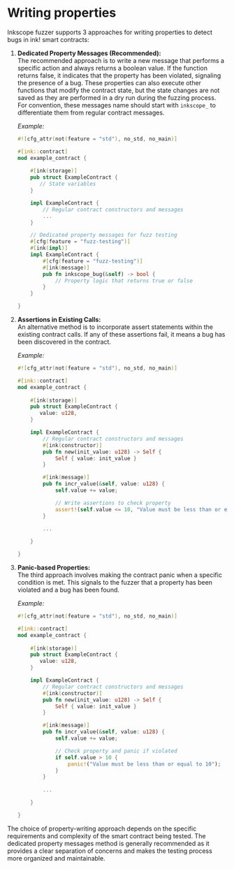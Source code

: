 # Writing properties

Inkscope fuzzer supports 3 approaches for writing properties to detect bugs in ink! smart contracts:

1. **Dedicated Property Messages (Recommended):**  
The recommended approach is to write a new message that performs a specific action and always returns a boolean value. If the function returns false, it indicates that the property has been violated, signaling the presence of a bug. These properties can also execute other functions that modify the contract state, but the state changes are not saved as they are performed in a dry run during the fuzzing process.  
For convention, these messages name should start with `inkscope_` to differentiate them from regular contract messages.

    *Example:*
    ```rust
    #![cfg_attr(not(feature = "std"), no_std, no_main)]

    #[ink::contract]
    mod example_contract {
      
        #[ink(storage)]
        pub struct ExampleContract {
           // State variables
        }

        impl ExampleContract {
            // Regular contract constructors and messages
            ...
        }

        // Dedicated property messages for fuzz testing
        #[cfg(feature = "fuzz-testing")]
        #[ink(impl)]
        impl ExampleContract {
            #[cfg(feature = "fuzz-testing")]
            #[ink(message)]
            pub fn inkscope_bug(&self) -> bool {
                // Property logic that returns true or false
            }
        }

    }
    ```

2. **Assertions in Existing Calls:**  
An alternative method is to incorporate assert statements within the existing contract calls. If any of these assertions fail, it means a bug has been discovered in the contract.

    *Example:*
    ```rust
    #![cfg_attr(not(feature = "std"), no_std, no_main)]

    #[ink::contract]
    mod example_contract {
      
        #[ink(storage)]
        pub struct ExampleContract {
           value: u128,
        }

        impl ExampleContract {
            // Regular contract constructors and messages
            #[ink(constructor)]
            pub fn new(init_value: u128) -> Self {
                Self { value: init_value }
            }

            #[ink(message)]
            pub fn incr_value(&self, value: u128) {
                self.value += value;

                // Write assertions to check property
                assert!(self.value <= 10, "Value must be less than or equal to 10");
            }
            
            ...

        }

    }
    ```

3. **Panic-based Properties:**  
The third approach involves making the contract panic when a specific condition is met. This signals to the fuzzer that a property has been violated and a bug has been found.

    *Example:*
    ```rust
    #![cfg_attr(not(feature = "std"), no_std, no_main)]

    #[ink::contract]
    mod example_contract {
      
        #[ink(storage)]
        pub struct ExampleContract {
           value: u128,
        }

        impl ExampleContract {
            // Regular contract constructors and messages
            #[ink(constructor)]
            pub fn new(init_value: u128) -> Self {
                Self { value: init_value }
            }

            #[ink(message)]
            pub fn incr_value(&self, value: u128) {
                self.value += value;

                // Check property and panic if violated
                if self.value > 10 {
                    panic!("Value must be less than or equal to 10");
                }
            }
            
            ...

        }

    }
    ```

The choice of property-writing approach depends on the specific requirements and complexity of the smart contract being tested. The dedicated property messages method is generally recommended as it provides a clear separation of concerns and makes the testing process more organized and maintainable.